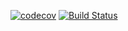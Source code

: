 [![codecov](https://codecov.io/gh/RamonOga/job4j_design/branch/master/graph/badge.svg)](https://codecov.io/gh/RamonOga/job4j_design)
[![Build Status](https://travis-ci.org/RamonOga/job4j_design.svg?branch=master)](https://travis-ci.com/RamonOga/job4j_design)

